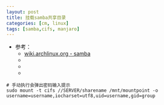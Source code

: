 ```yaml
---
layout: post
title: 挂载samba共享目录
categories: [cm, linux]
tags: [samba,cifs, manjaro]
---
```


* 参考： 
    * [wiki.archlinux.org - samba](https://wiki.archlinux.org/index.php/samba#Manual_mounting)
    * []()
    * []()
    * []()




~~~
# 手动执行会弹出密码输入提示
sudo mount -t cifs //SERVER/sharename /mnt/mountpoint -o username=username,iocharset=utf8,uid=username,gid=group
~~~





